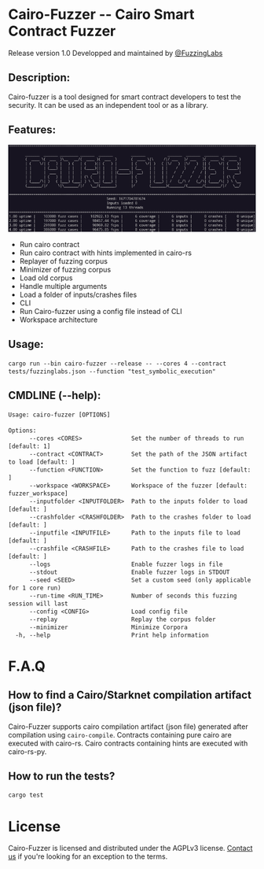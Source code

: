 # Cairo-Fuzzer -- Cairo Smart Contract Fuzzer

Release version 1.0 
Developped and maintained by [@FuzzingLabs](https://github.com/FuzzingLabs)

## Description:

Cairo-fuzzer is a tool designed for smart contract developers to test the security. It can be used as an independent tool or as a library.

## Features:

<p align="center">
	<img src="cairo-fuzzer.png"/>
</p>

- Run cairo contract
- Run cairo contract with hints implemented in cairo-rs
- Replayer of fuzzing corpus
- Minimizer of fuzzing corpus
- Load old corpus
- Handle multiple arguments
- Load a folder of inputs/crashes files
- CLI
- Run Cairo-fuzzer using a config file instead of CLI
- Workspace architecture

## Usage:
```
cargo run --bin cairo-fuzzer --release -- --cores 4 --contract tests/fuzzinglabs.json --function "test_symbolic_execution"
```

## CMDLINE (--help):

```
Usage: cairo-fuzzer [OPTIONS]

Options:
      --cores <CORES>              Set the number of threads to run [default: 1]
      --contract <CONTRACT>        Set the path of the JSON artifact to load [default: ]
      --function <FUNCTION>        Set the function to fuzz [default: ]
      --workspace <WORKSPACE>      Workspace of the fuzzer [default: fuzzer_workspace]
      --inputfolder <INPUTFOLDER>  Path to the inputs folder to load [default: ]
      --crashfolder <CRASHFOLDER>  Path to the crashes folder to load [default: ]
      --inputfile <INPUTFILE>      Path to the inputs file to load [default: ]
      --crashfile <CRASHFILE>      Path to the crashes file to load [default: ]
      --logs                       Enable fuzzer logs in file
      --stdout                     Enable fuzzer logs in STDOUT
      --seed <SEED>                Set a custom seed (only applicable for 1 core run)
      --run-time <RUN_TIME>        Number of seconds this fuzzing session will last
      --config <CONFIG>            Load config file
      --replay                     Replay the corpus folder
      --minimizer                  Minimize Corpora
  -h, --help                       Print help information
```

# F.A.Q

## How to find a Cairo/Starknet compilation artifact (json file)?

Cairo-Fuzzer supports cairo compilation artifact (json file) generated after compilation using `cairo-compile`.
Contracts containing pure cairo are executed with cairo-rs. Cairo contracts containing hints are executed with cairo-rs-py.

## How to run the tests?

```
cargo test
```

# License

Cairo-Fuzzer is licensed and distributed under the AGPLv3 license. [Contact us](mailto:contact@fuzzinglabs.com) if you're looking for an exception to the terms.